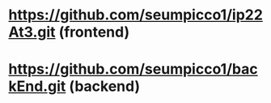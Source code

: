 # https://github.com/seumpicco1/ip22At3.git (frontend)
# https://github.com/seumpicco1/backEnd.git   (backend)



